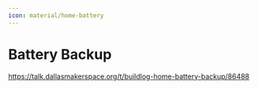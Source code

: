 ```yaml
---
icon: material/home-battery
---
```


# Battery Backup

<https://talk.dallasmakerspace.org/t/buildlog-home-battery-backup/86488>
